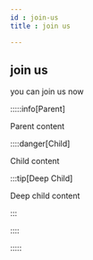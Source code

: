 ```yaml
---
id : join-us
title : join us

---
```

## join us
you can join us now

:::::info[Parent]

Parent content

::::danger[Child]

Child content

:::tip[Deep Child]

Deep child content

:::

::::

:::::